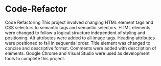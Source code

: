 # Code-Refactor
Code Refactoring
This project involved changing HTML element tags and CSS selectors to semantic tags and semantic selectors. HTML elements were changed to follow a logical structure independent of styling and positioning. Alt attributes were added to all image tags. Heading attributes were positioned to fall in sequential order. Title element was changed to concise and descriptive format. Comments were added with description of elements. Google Chrome and Visual Studio were used as development tools to complete this project.